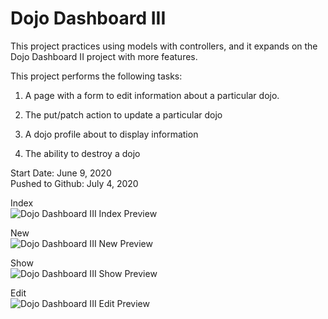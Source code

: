 # Dojo Dashboard III

This project practices using models with controllers, and it expands on the Dojo Dashboard II project with more features.

This project performs the following tasks:

1. A page with a form to edit information about a particular dojo.

2. The put/patch action to update a particular dojo

3. A dojo profile about to display information

4. The ability to destroy a dojo

Start Date: June 9, 2020\
Pushed to Github: July 4, 2020

Index\
![Dojo Dashboard III Index Preview](https://user-images.githubusercontent.com/62450912/86520848-aaa54980-be0e-11ea-9d3b-d805cdf0945c.png)

New\
![Dojo Dashboard III New Preview](https://user-images.githubusercontent.com/62450912/86520852-b4c74800-be0e-11ea-986e-8e1175738b0d.png)

Show\
![Dojo Dashboard III Show Preview](https://user-images.githubusercontent.com/62450912/86520854-be50b000-be0e-11ea-9dc4-adb21dcfabdf.png)

Edit\
![Dojo Dashboard III Edit Preview](https://user-images.githubusercontent.com/62450912/86520860-c7da1800-be0e-11ea-85d5-7fdccda6e302.png)
